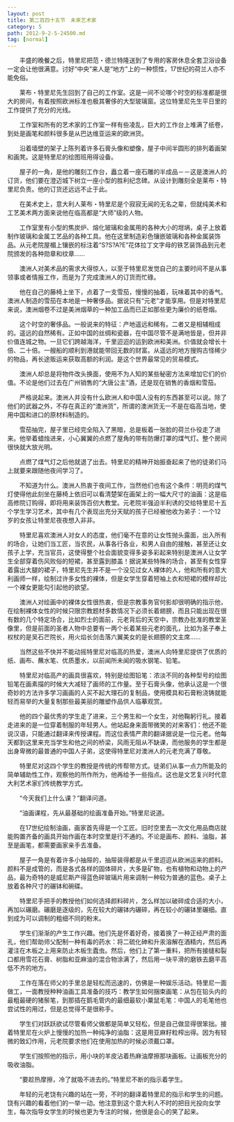 ```yaml
---
layout: post
title: 第二百四十五节　未来艺术家
category: 5
path: 2012-9-2-5-24500.md
tag: [normal]
---
```


　　丰盛的晚餐之后，特里尼把范・德兰特隆送到了专用的客房休息全套卫浴设备一定会让他很满意。讨好“中央”来人是“地方”上的一种惯性，17世纪的荷兰人亦不能免俗。

　　莱布・特里尼先生回到了自己的工作室。这是一间不论哪个时空的标准都是很大的房间，有着按照欧洲标准也极其奢侈的大型玻璃窗。这位特里尼先生平日里的工作提供了充分的光线。

　　工作室和所有的艺术家的工作室一样有些凌乱，巨大的工作台上堆满了纸卷，到处是画笔和颜料很多是从巴达维亚运来的欧洲货。

　　沿着墙壁的架子上陈列着许多石膏头像和塑像，屋子中间半圆形的排列着画架和画凳。这是特里尼的绘图班用得设备。

　　屋子的一角，是他的雕刻工作台，矗立着一座石雕的半成品－－这是澳洲人的订货，他们要在澄迈城下树立一座小型的胜利纪念碑。从设计到雕刻全是莱布・特里尼负责。他的订货还远远不止于此。

　　在美术史上，意大利人莱布・特里尼是个寂寂无闻的无名之辈，但就纯美术和工艺美术两方面来说他在临高都是“大师”级的人物。

　　工作室里有小型的焦炭炉、熔化玻璃和金属用的各种大小的坩埚，桌子上放着制作玻璃和金属工艺品的各种工具。他在这里制造彩色镶嵌玻璃和各种金属装饰品。从元老院屋楣上镶嵌的标注着“S?S?A?E”花体拉丁文字母的铁艺装饰品到元老院颁发的各种勋章和纹章……

　　澳洲人对美术品的需求大得惊人，以至于特里尼发觉自己的主要时间不是从事领事或者情报工作，而是为了完成澳洲人的订货而忙碌。

　　他在自己的藤椅上坐下，点着了一支雪茄，慢慢的抽着，玩味着其中的香气。澳洲人制造的雪茄在本地是一种奢侈品。据说只有“元老”才能享用。但是对特里尼来说，澳洲烟卷不过是美洲烟草的一种加工品而已正如那些更为廉价的纸卷烟。

　　这个时空的奢侈品。一般说来的特征：产地遥远和稀有。二者又是相辅相成的。遥远的自然稀有。正如中国的丝绸和瓷器，在中国尽管不是满地皆是，但并非价值连城之物。一旦它们跨越海洋，千里迢迢的运到欧洲和美洲。价值就会增长十倍、二十倍。一艘船的顺利到港就能带回无数的财富。从遥远的地方搜购古怪稀少的物品，再长途贩运来获取高额的利润。是这个世界最常见的贸易模式。

　　澳洲人却总是将物件改头换面，使用不为人知的某些秘密方法来增加它们的价值。不论是他们过去在广州销售的“大唐公主”酒，还是现在销售的香烟和雪茄。

　　严格说起来。澳洲人并没有什么欧洲人和中国人没有的东西甚至可以说。除了他们的武器之外，不存在真正的“澳洲货”，所谓的澳洲货无一不是在临高当地，使用中国和进口的原材料制造的。

　　雪茄抽完，屋子里已经完全陷入了黑暗，总是板着一张脸的荷兰仆役走了进来。他举着蜡烛进来，小心翼翼的点燃了屋角的带有防爆灯罩的煤气灯。整个房间很快就大放光明。

　　点燃了煤气灯之后他就退了出去。特里尼的精神开始振奋起来了他的徒弟们马上就要来跟随他夜间学习了。

　　不知道为什么。澳洲人热衷于夜间工作，当然他们也有这个条件：明亮的煤气灯使得他此刻坐在藤椅上依旧可以看清楚架在画架上的一幅大尺寸的油画：这是临高修院订购得，即将用来装饰百仞大教堂。元老院半强迫半利诱的交给特里尼十五个学生学习艺术，其中有几个表现出充分天赋的孩子已经被他收为弟子：一个12岁的女孩让特里尼夜夜想入非非。

　　特里尼喜欢澳洲人对女人的态度，他们毫不在意的让女性抛头露面，出入所有的场合，让她们当工匠，当农民，从事各行各业，和男人自由的接触，甚至还让女孩子上学，充当官员，这使得整个社会面貌变得多姿多彩起来特别是澳洲人让女学生全部穿着伤风败俗的短裙，甚至露到膝盖！据说某些特殊的场合，甚至有女性穿着露出大腿的裙子，特里尼先生并不是一个没见过女人裸体的人，他和所有的意大利画师一样，绘制过许多女性的裸体，但是女学生穿着短袖上衣和短裙的模样却比一个裸女更能勾引起他的欲望。

　　澳洲人对绘画中的裸体女性很热衷，但是宗教事务官何影却很明确的指示他，在绘制裸体女性的时候只限宗教题材多数情况下必须长着翅膀，而且只能出现在很有数的几个特定场合，比如烈士的面前，元老背后的天空中，宗教办批准的教堂圣像里，但是前面的圣者人物中总要有一两个长着某些元老的面孔，比如为圣子奉上权杖的是吴石芒院长，用火焰长剑击落六翼美女的是长翅膀的文主席……

　　当然这些不快并不能动摇特里尼对临高的热爱，澳洲人向特里尼提供了优质的纸、画布、蘸水笔、优质墨水，以前闻所未闻的吸水钢笔、铅笔。

　　特里尼对临高产的画具很喜欢，特别是绘图铅笔：浓淡不同的各种型号的绘图铅笔在画素描的时候大大减轻了画师的工作量。至于石膏头像，他承认这是一个很奇妙的方法许多学习画画的人买不起大理石的复制品，使用模具和石膏粉浇铸就能轻而易举的大量复制那些最美丽的雕塑作品供人临摹观赏。

　　他的四个最优秀的学生走了进来，三个男生和一个女生，对他鞠躬行礼。接着走进来的是一位穿着制服的年轻男人。他站起身来面带微笑的对来客们：他还不能说汉语，只能通过翻译来传授课程。而这位表情严肃的翻译据说是一位元老。他每天都到这里来充当学生和他之间的桥梁，风雨无阻从不缺课，而他服务的学生都是出身卑微的最普通的中国人子弟，这使得特里尼对澳洲人的元老充满了尊敬。

　　特里尼对这四个学生的教授是传统的传帮带方式。徒弟们从事一点力所能及的简单辅助性工作，观察他的所作所为，他再给予一些指点。这也是文艺复兴时代意大利艺术家们传统教学方式。

　　“今天我们上什么课？”翻译问道。

　　“油画课程，先从最基础的绘画准备开始。”特里尼说道。

　　在17世纪绘制油画，画家首先得是一个工匠。旧时空里去一次文化用品商店就能购置齐备的画具开始作画在本时空里是行不通的。不论是画布、颜料、油脂，甚至是画笔，都需要画家亲手去准备。

　　屋子一角是有着许多小抽屉的，抽屉装得都是从千里迢迢从欧洲运来的颜料。颜料不是成管的，而是各式各样的固体碎片，大多是矿物，也有植物和动物上的产品，最为奇特的是威尼斯产得蓝色碎玻璃片用来调制一种较为普通的蓝色。桌子上放着各种尺寸的碾钵和碗碟。

　　特里尼手把手的教授他们如何选择颜料碎片，怎么样加以破碎成合适的大小，再加以碾磨。碾磨是逐级的，先在较大的碾钵内碾碎，再在较小的碾钵里碾细。直到成为可以调制的粗细不同的粉末。

　　学生们渐渐的产生工作兴趣。他们先是怀着好奇，接着换了一种正经严肃的面孔，他们帮助师父配制一种有毒的药水：将二硫化砷和升汞溶解在酒精内，然后再灌注在木板之上用来防止木板生蠹虫。然后，他们上了第一重料，把所有接缝和裂口都用雪花石膏、树脂和亚麻油的混合物涂满了，然后用一块平滑的磨铁去磨平高低不齐的地方。

　　工作在落在师父的手里总是轻松而迅速的，仿佛是一种娱乐活动。特里尼一面做工，一面教授种种油画工具准备的技巧：教学生如何捆束画笔：从包在铅头内的最粗最硬的猪鬃笔，到那插在鹅毛管内的最细最软小粟鼠毛笔：中国人的毛笔他也尝试性的用过，但是总觉得不是很称手。

　　学生们对跃跃欲试尽管看师父做都是简单又轻松，但是自己做显得很笨拙。接着特里尼在火炉上慢慢的加热一种纯净的油脂：这是用亚麻籽粒榨出得。因为有轻微的致幻作用，元老院要求他们在使用加热的时候必须戴口罩。

　　学生们按照他的指示，用小块的羊皮沾着热麻油摩擦那块画板。让画板充分的吸收油脂。

　　“要趁热摩擦，冷了就吸不进去的。”特里尼不断的指示着学生。

　　年轻的元老饶有兴趣的站在一旁，不时的翻译着特里尼的指示和学生的问题。饶有兴趣的看着他们的一举一动。他注意到这个意大利人不时的把目光投向女学生，每次指导女学生的时候也更为专注的时候，他很是会心的笑了起来。